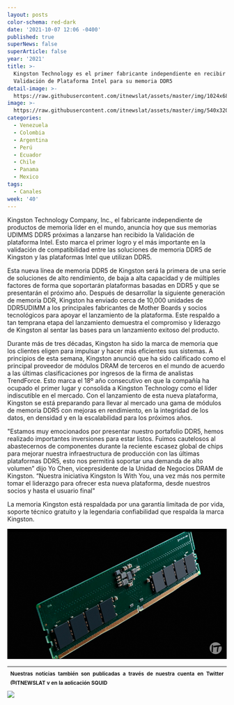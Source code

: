 ```yaml
---
layout: posts
color-schema: red-dark
date: '2021-10-07 12:06 -0400'
published: true
superNews: false
superArticle: false
year: '2021'
title: >-
  Kingston Technology es el primer fabricante independiente en recibir la
  Validación de Plataforma Intel para su memoria DDR5
detail-image: >-
  https://raw.githubusercontent.com/itnewslat/assets/master/img/1024x680/tarjeta-kingstone-g.jpg
image: >-
  https://raw.githubusercontent.com/itnewslat/assets/master/img/540x320/tarjeta-kingstone-p.jpg
categories:
  - Venezuela
  - Colombia
  - Argentina
  - Perú
  - Ecuador
  - Chile
  - Panama
  - Mexico
tags:
  - Canales
week: '40'
---
```

Kingston Technology Company, Inc., el fabricante independiente de productos de memoria líder en el mundo, anuncia hoy que sus memorias UDIMMS DDR5 próximas a lanzarse han recibido la Validación de plataforma Intel. Esto marca el primer logro y el más importante en la validación de compatibilidad entre las soluciones de memoria DDR5 de Kingston y las plataformas Intel que utilizan DDR5.

Esta nueva línea de memoria DDR5 de Kingston será la primera de una serie de soluciones de alto rendimiento, de baja a alta capacidad y de múltiples factores de forma que soportarán plataformas basadas en DDR5 y que se presentarán el próximo año. Después de desarrollar la siguiente generación de memoria DDR, Kingston ha enviado cerca de 10,000 unidades de DDR5UDIMM a los principales fabricantes de Mother Boards y socios tecnológicos para apoyar el lanzamiento de la plataforma. Este respaldo a tan temprana etapa del lanzamiento demuestra el compromiso y liderazgo de Kingston al sentar las bases para un lanzamiento exitoso del producto.

Durante más de tres décadas, Kingston ha sido la marca de memoria que los clientes eligen para impulsar y hacer más eficientes sus sistemas. A principios de esta semana, Kingston anunció que ha sido calificado como el principal proveedor de módulos DRAM de terceros en el mundo  de acuerdo a las últimas clasificaciones por ingresos de la firma de analistas  TrendForce. Esto marca el  18º  año consecutivo en que la compañía ha ocupado el primer lugar y consolida a Kingston Technology como el líder indiscutible en el mercado. Con el lanzamiento de esta nueva plataforma, Kingston se está preparando para llevar al mercado una gama de módulos de memoria DDR5 con mejoras en rendimiento, en la integridad de los datos, en densidad y en la escalabilidad para los próximos años.

"Estamos muy emocionados por presentar nuestro portafolio DDR5, hemos realizado importantes inversiones para estar listos. Fuimos cautelosos al abastecernos de componentes durante la reciente escasez global de chips para mejorar nuestra infraestructura de producción con las últimas plataformas DDR5, esto nos permitirá soportar una demanda de alto volumen” dijo Yo Chen, vicepresidente de la Unidad de Negocios DRAM de Kingston. “Nuestra iniciativa Kingston Is With You, una vez más nos permite tomar el liderazgo para ofrecer esta nueva plataforma, desde nuestros socios y hasta el usuario final"

La memoria Kingston está respaldada por una garantía limitada de por vida, soporte técnico gratuito y la legendaria confiabilidad que respalda la marca Kingston. 

![](https://raw.githubusercontent.com/itnewslat/assets/master/img/540x320/tarjeta-kingstone-p.jpg)

<table style="height: 42px;" width="569">
<tbody>
<tr>
<td style="text-align: justify;"><sub><strong>Nuestras noticias también son publicadas a través de nuestra cuenta en Twitter <a href="https://twitter.com/itnewslat?lang=es">@ITNEWSLAT</a> y en la aplicación <a href="https://squidapp.co/en/">SQUID</a></strong></sub></td>
</tr>
</tbody>
</table>

<img src="https://tracker.metricool.com/c3po.jpg?hash=56f88a41e39ab42c063cc51676587a04"/>
